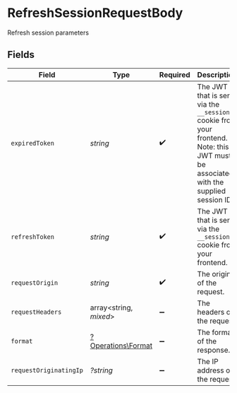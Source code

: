 # RefreshSessionRequestBody

Refresh session parameters


## Fields

| Field                                                                                                                               | Type                                                                                                                                | Required                                                                                                                            | Description                                                                                                                         |
| ----------------------------------------------------------------------------------------------------------------------------------- | ----------------------------------------------------------------------------------------------------------------------------------- | ----------------------------------------------------------------------------------------------------------------------------------- | ----------------------------------------------------------------------------------------------------------------------------------- |
| `expiredToken`                                                                                                                      | *string*                                                                                                                            | :heavy_check_mark:                                                                                                                  | The JWT that is sent via the `__session` cookie from your frontend.<br/>Note: this JWT must be associated with the supplied session ID. |
| `refreshToken`                                                                                                                      | *string*                                                                                                                            | :heavy_check_mark:                                                                                                                  | The JWT that is sent via the `__session` cookie from your frontend.                                                                 |
| `requestOrigin`                                                                                                                     | *string*                                                                                                                            | :heavy_check_mark:                                                                                                                  | The origin of the request.                                                                                                          |
| `requestHeaders`                                                                                                                    | array<string, *mixed*>                                                                                                              | :heavy_minus_sign:                                                                                                                  | The headers of the request.                                                                                                         |
| `format`                                                                                                                            | [?Operations\Format](../../Models/Operations/Format.md)                                                                             | :heavy_minus_sign:                                                                                                                  | The format of the response.                                                                                                         |
| `requestOriginatingIp`                                                                                                              | *?string*                                                                                                                           | :heavy_minus_sign:                                                                                                                  | The IP address of the request.                                                                                                      |